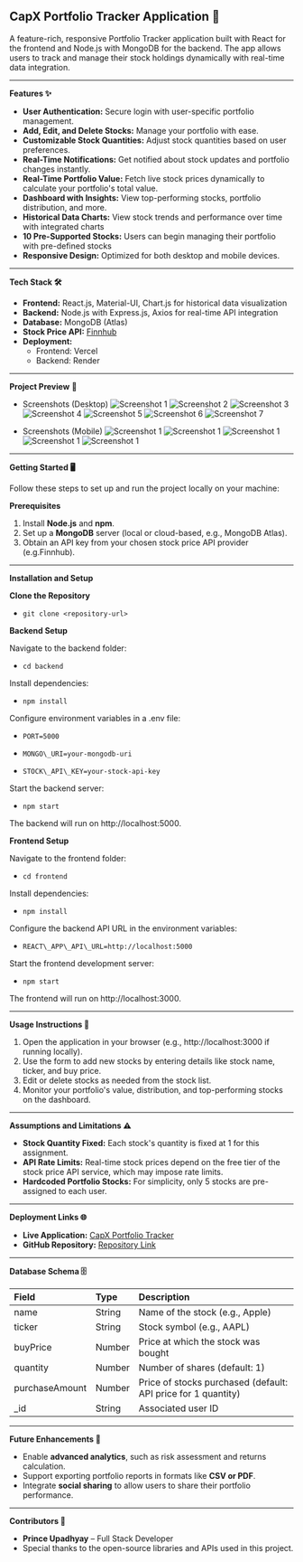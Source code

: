 ﻿## **CapX Portfolio Tracker Application 🚀**

A feature-rich, responsive Portfolio Tracker application built with React for the frontend and Node.js with MongoDB for the backend. The app allows users to track and manage their stock holdings dynamically with real-time data integration.

---

**Features ✨**

- **User Authentication:** Secure login with user-specific portfolio management.
- **Add, Edit, and Delete Stocks:** Manage your portfolio with ease.
- **Customizable Stock Quantities:** Adjust stock quantities based on user preferences.
- **Real-Time Notifications:** Get notified about stock updates and portfolio changes instantly.
- **Real-Time Portfolio Value:** Fetch live stock prices dynamically to calculate your portfolio's total value.
- **Dashboard with Insights:** View top-performing stocks, portfolio distribution, and more.
- **Historical Data Charts:** View stock trends and performance over time with integrated charts
- **10 Pre-Supported Stocks:** Users can begin managing their portfolio with pre-defined stocks
- **Responsive Design:** Optimized for both desktop and mobile devices.

---

**Tech Stack 🛠️**

- **Frontend:** React.js, Material-UI, Chart.js for historical data visualization
- **Backend:** Node.js with Express.js, Axios for real-time API integration
- **Database:** MongoDB (Atlas)
- **Stock Price API:** [Finnhub](https://finnhub.io)
- **Deployment:**
  - Frontend: Vercel
  - Backend: Render

---

**Project Preview** 🎥

- Screenshots (Desktop)
  ![Screenshot 1](<https://github.com/princerupadhyay/capX-Portfolio-Tracker/blob/main/raw/images/Screenshot%20(130).png>)
  ![Screenshot 2](<https://github.com/princerupadhyay/capX-Portfolio-Tracker/blob/main/raw/images/Screenshot%20(131).png>)
  ![Screenshot 3](<https://github.com/princerupadhyay/capX-Portfolio-Tracker/blob/main/raw/images/Screenshot%20(132).png>)
  ![Screenshot 4](<https://github.com/princerupadhyay/capX-Portfolio-Tracker/blob/main/raw/images/Screenshot%20(133).png>)
  ![Screenshot 5](<https://github.com/princerupadhyay/capX-Portfolio-Tracker/blob/main/raw/images/Screenshot%20(134).png>)
  ![Screenshot 6](<https://github.com/princerupadhyay/capX-Portfolio-Tracker/blob/main/raw/images/Screenshot%20(135).png>)
  ![Screenshot 7](<https://github.com/princerupadhyay/capX-Portfolio-Tracker/blob/main/raw/images/Screenshot%20(136).png>)

- Screenshots (Mobile)
  ![Screenshot 1](https://github.com/princerupadhyay/capX-Portfolio-Tracker/blob/main/raw/images/Screenshot%202025-01-25%20182640.png)
  ![Screenshot 1](https://github.com/princerupadhyay/capX-Portfolio-Tracker/blob/main/raw/images/Screenshot%202025-01-25%20182723.png)
  ![Screenshot 1](https://github.com/princerupadhyay/capX-Portfolio-Tracker/blob/main/raw/images/Screenshot%202025-01-25%20182805.png)
  ![Screenshot 1](https://github.com/princerupadhyay/capX-Portfolio-Tracker/blob/main/raw/images/Screenshot%202025-01-25%20182827.png)
  ![Screenshot 1](https://github.com/princerupadhyay/capX-Portfolio-Tracker/blob/main/raw/images/Screenshot%202025-01-25%20182846.png)

---

**Getting Started 🖥️**

Follow these steps to set up and run the project locally on your machine:

**Prerequisites**

1. Install **Node.js** and **npm**.
2. Set up a **MongoDB** server (local or cloud-based, e.g., MongoDB Atlas).
3. Obtain an API key from your chosen stock price API provider (e.g.Finnhub).

---

**Installation and Setup**

**Clone the Repository**

- `git clone <repository-url>`

**Backend Setup**

Navigate to the backend folder:

- `cd backend`

Install dependencies:

- `npm install`

Configure environment variables in a .env file:

- `PORT=5000`

- `MONGO\_URI=your-mongodb-uri`

- `STOCK\_API\_KEY=your-stock-api-key`

Start the backend server:

- `npm start`

The backend will run on http://localhost:5000.

**Frontend Setup**

Navigate to the frontend folder:

- `cd frontend`

Install dependencies:

- `npm install`

Configure the backend API URL in the environment variables:

- `REACT\_APP\_API\_URL=http://localhost:5000`

Start the frontend development server:

- `npm start`

The frontend will run on http://localhost:3000.

---

**Usage Instructions 📝**

1. Open the application in your browser (e.g., http://localhost:3000 if running locally).
1. Use the form to add new stocks by entering details like stock name, ticker, and buy price.
1. Edit or delete stocks as needed from the stock list.
1. Monitor your portfolio's value, distribution, and top-performing stocks on the dashboard.

---

**Assumptions and Limitations ⚠️**

- **Stock Quantity Fixed:** Each stock's quantity is fixed at 1 for this assignment.
- **API Rate Limits:** Real-time stock prices depend on the free tier of the stock price API service, which may impose rate limits.
- **Hardcoded Portfolio Stocks:** For simplicity, only 5 stocks are pre-assigned to each user.

---

**Deployment Links 🌐**

- **Live Application:** [CapX Portfolio Tracker](https://cap-x-portfolio-tracker-frontend.vercel.app/)
- **GitHub Repository:** [Repository Link](https://github.com/princerupadhyay/capX-Portfolio-Tracker)

---

**Database Schema 🗄️**

| **Field**      | **Type** | **Description**                                               |
| :------------- | :------- | :------------------------------------------------------------ |
| name           | String   | Name of the stock (e.g., Apple)                               |
| ticker         | String   | Stock symbol (e.g., AAPL)                                     |
| buyPrice       | Number   | Price at which the stock was bought                           |
| quantity       | Number   | Number of shares (default: 1)                                 |
| purchaseAmount | Number   | Price of stocks purchased (default: API price for 1 quantity) |
| \_id           | String   | Associated user ID                                            |

---

**Future Enhancements 🚀**

- Enable **advanced analytics**, such as risk assessment and returns calculation.
- Support exporting portfolio reports in formats like **CSV or PDF**.
- Integrate **social sharing** to allow users to share their portfolio performance.

---

**Contributors 🤝**

- **Prince Upadhyay** – Full Stack Developer
- Special thanks to the open-source libraries and APIs used in this project.
